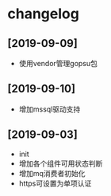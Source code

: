 # changelog

## [2019-09-09]

- 使用vendor管理gopsu包

## [2019-09-10]

- 增加mssql驱动支持

## [2019-09-03]

- init
- 增加各个组件可用状态判断
- 增加mq消费者初始化
- https可设置为单项认证
